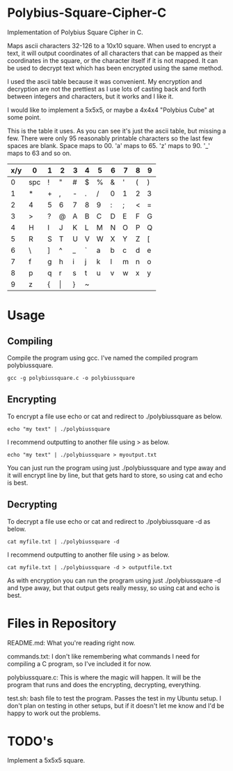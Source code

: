 # Polybius-Square-Cipher-C
Implementation of Polybius Square Cipher in C.

Maps ascii characters 32-126 to a 10x10 square. When used to encrypt a text, it will output coordinates of all characters that can be mapped as their coordinates in the square, or the character itself if it is not mapped. It can be used to decrypt text which has been encrypted using the same method. 

I used the ascii table because it was convenient. My encryption and decryption are not the prettiest as I use lots of casting back and forth between integers and characters, but it works and I like it.

I would like to implement a 5x5x5, or maybe a 4x4x4 "Polybius Cube" at some point.

This is the table it uses. As you can see it's just the ascii table, but missing a few. There were only 95 reasonably printable characters so the last few spaces are blank. Space maps to 00. 'a' maps to 65. 'z' maps to 90. '_' maps to 63 and so on.

x/y | 0 | 1 | 2 | 3 | 4 | 5 | 6 | 7 | 8 | 9 
--- | --- | --- | --- |--- |--- |--- |--- |--- |--- |---
0    | spc | ! | " | # | $ | % | & | ' | ( | ) 
    1    | * | + | , | - | . | / | 0 | 1 | 2 | 3 
    2    | 4 | 5 | 6 | 7 | 8 | 9 | : | ; | < | =
    3    | > | ? | @ | A | B | C | D | E | F | G
    4    | H | I | J | K | L | M | N | O | P | Q
    5    | R | S | T | U | V | W | X | Y | Z | [
    6    | \ | ] | ^ | _ | ` | a | b | c | d | e
    7    | f | g | h | i | j | k | l | m | n | o
    8    | p | q | r | s | t | u | v | w | x | y
    9    | z | { |\| | } | ~ |

# Usage
## Compiling
Compile the program using gcc. I've named the compiled program polybiussquare.

    gcc -g polybiussquare.c -o polybiussquare

## Encrypting
To encrypt a file use echo or cat and redirect to ./polybiussquare as below.

    echo "my text" | ./polybiussquare

I recommend outputting to another file using > as below.

    echo "my text" | ./polybiussquare > myoutput.txt

You can just run the program using just ./polybiussquare and type away and it will encrypt line by line, but that gets hard to store, so using cat and echo is best.

## Decrypting
To decrypt a file use echo or cat and redirect to ./polybiussquare -d as below.

    cat myfile.txt | ./polybiussquare -d

I recommend outputting to another file using > as below.

    cat myfile.txt | ./polybiussquare -d > outputfile.txt

As with encryption you can run the program using just ./polybiussquare -d and type away, but that output gets really messy, so using cat and echo is best.

# Files in Repository
README.md: What you're reading right now.

commands.txt: I don't like remembering what commands I need for compiling a C program, so I've included it for now.

polybiussquare.c: This is where the magic will happen. It will be the program that runs and does the encrypting, decrypting, everything.

test.sh: bash file to test the program. Passes the test in my Ubuntu setup. I don't plan on testing in other setups, but if it doesn't let me know and I'd be happy to work out the problems.

# TODO's
Implement a 5x5x5 square.
